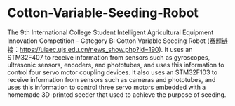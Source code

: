 # Cotton-Variable-Seeding-Robot
The 9th International College Student Intelligent Agricultural Equipment Innovation Competition - Category B: Cotton Variable Seeding Robot (赛题链接：https://uiaec.ujs.edu.cn/news_show.php?id=190). It uses an STM32F407 to receive information from sensors such as gyroscopes, ultrasonic sensors, encoders, and phototubes, and uses this information to control four servo motor coupling devices. It also uses an STM32F103 to receive information from sensors such as cameras and phototubes, and uses this information to control three servo motors embedded with a homemade 3D-printed seeder that used to achieve the purpose of seeding.

